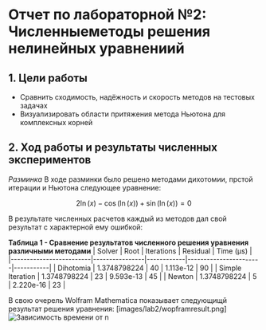 # Отчет по лабораторной №2: Численныеметоды решения нелинейных уравнениий

## 1. Цели работы
- Сравнить сходимость, надёжность и скорость методов на тестовых задачах
- Визуализировать области притяжения метода Ньютона для комплексных корней

## 2. Ход работы и результаты численных экспериментов

*Разминка*
В ходе разминки было решено методами дихотомии, прстой итерации и Ньютона следующее уравнение: 

$$2\ln(x) - \cos(\ln(x)) + \sin(\ln(x)) = 0$$

В результате численных расчетов каждый из методов дал свой результат с характерной ему ошибкой:

**Таблица 1 - Сравнение результатов численного решения уравнения различными методами**
| Solver                  | Root           | Iterations | Residual              | Time (μs) |
|-------------------------|----------------|------------|-----------------------|-----------|
| Dihotomia               | 1.3748798224   | 40         | 1.113e-12             | 90        |
| Simple Iteration        | 1.3748798224   | 23         | 9.593e-13             | 45        |
| Newton                  | 1.3748798224   | 5          | 2.220e-16             | 23        |

В свою очерель Wolfram Mathematica показывает следующищй результат решения уравнения: 
[images/lab2/wopframresult.png]
![Зависимость времени от n](..images/lab2/wolframresult.png "Рис. 1. Зависимость времени от n")
